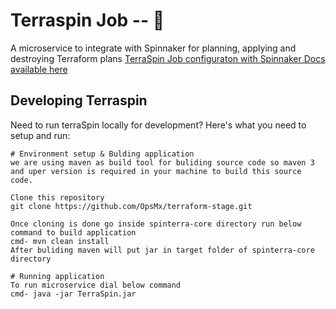 # Terraspin Job -- :whale:

A microservice to integrate with Spinnaker for planning, applying and destroying Terraform plans
[TerraSpin Job configuraton with Spinnaker Docs available here](https://docs.opsmx.com/codelabs/terraform-customjob-spinnaker/) 

## Developing Terraspin
Need to run terraSpin locally for development? Here's what you need to setup and run:

```
# Environment setup & Bulding application
we are using maven as build tool for buliding source code so maven 3 and uper version is required in your machine to build this source code.

Clone this repository 
git clone https://github.com/OpsMx/terraform-stage.git

Once cloning is done go inside spinterra-core directory run below command to build application 
cmd- mvn clean install  
After buliding maven will put jar in target folder of spinterra-core directory

# Running application
To run microservice dial below command 
cmd- java -jar TerraSpin.jar 
```
